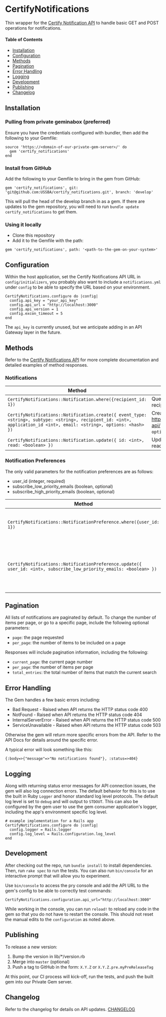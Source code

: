 # CertifyNotifications
Thin wrapper for the [Certify Notification API](https://github.com/USSBA/notification-api) to handle basic GET and POST operations for notifications.

#### Table of Contents
- [Installation](#user-content-installation)
- [Configuration](#user-content-configuration)
- [Methods](#user-content-methods)
- [Pagination](#user-content-pagination)
- [Error Handling](#user-content-error-handling)
- [Logging](#user-content-logging)
- [Development](#user-content-development)
- [Publishing](#user-content-publishing)
- [Changelog](#user-content-changelog)

## Installation

### Pulling from private geminabox (preferred)

Ensure you have the credentials configured with bundler, then add the following to your Gemfile:
```
source 'https://<domain-of-our-private-gem-server>/' do
  gem 'certify_notifications'
end
```

### Install from GitHub

Add the following to your Gemfile to bring in the gem from GitHub:

```
gem 'certify_notifications', git: 'git@github.com:USSBA/certify_notifications.git', branch: 'develop'
```

This will pull the head of the develop branch in as a gem.  If there are updates to the gem repository, you will need to run `bundle update certify_notifications` to get them.

### Using it locally

* Clone this repository
* Add it to the Gemfile with the path:

```
gem 'certify_notifications', path: '<path-to-the-gem-on-your-system>'
```
## Configuration
Within the host application, set the Certify Notifications API URL in `config/initializers`, you probably also want to include a `notifications.yml` under `config` to be able to specify the URL based on your environment.

```
CertifyNotifications.configure do |config|
  config.api_key = "your_api_key"
  config.api_url = "http://localhost:3000"
  config.api_version = 1
  config.excon_timeout = 5
end
```
The `api_key` is currently unused, but we anticipate adding in an API Gateway layer in the future.

## Methods
Refer to the [Certify Notifications API](https://github.com/USSBA/notifications-api) for more complete documentation and detailed examples of method responses.

### Notifications
| Method | Description |
| ------ | ----------- |
| `CertifyNotifications::Notification.where({recipient_id: 1})` | Query for all notifications for recipient_id = 1 |
| `CertifyNotifications::Notification.create({ event_type: <string>, subtype: <string>, recipient_id: <int>, application_id <int>, email: <string>, options: <hash> })` | Create a new notification. Refer to https://github.com/USSBA/notification-api/ for valid `event_type`, `subtype`, and `options` values. |
| `CertifyNotifications::Notification.update({ id: <int>, read: <boolean> })` | Update a notification. Ex. mark it as read |

### Notification Preferences

The only valid parameters for the notification preferences are as follows:
* user_id (integer, required)
* subscribe_low_priority_emails (boolean, optional)
* subscribe_high_priority_emails (boolean, optional)

| Method | Description |
| ------ | ----------- |
| `CertifyNotifications::NotificationPreference.where({user_id: 1})` | Query for the preferences for user_id = 1 |
| `CertifyNotifications::NotificationPreference.update({ user_id: <int>, subscribe_low_priority_emails: <boolean> })` | Update notifications preferences. Ex. unsubscribe a user from low priority emails |

## Pagination

All lists of notifications are paginated by default.  To change the number of items per page, or go to a specific page, include the following optional parameters:
- `page`: the page requested
- `per_page`: the number of items to be included on a page

Responses will include pagination information, including the following:
- `current_page`: the current page number
- `per_page`: the number of items per page
- `total_entries`: the total number of items that match the current search

## Error Handling

The Gem handles a few basic errors including:

* Bad Request - Raised when API returns the HTTP status code 400
* NotFound - Raised when API returns the HTTP status code 404
* InternalServerError - Raised when API returns the HTTP status code 500
* ServiceUnavailable - Raised when API returns the HTTP status code 503

Otherwise the gem will return more specific errors from the API. Refer to the API Docs for details around the specific error.

A typical error will look something like this:
```
{:body=>{"message"=>"No notifications found"}, :status=>404}
```

## Logging
Along with returning status error messages for API connection issues, the gem will also log connection errors.  The default behavior for this is to use the built in Ruby `Logger` and honor standard log level protocols.  The default log level is set to `debug` and will output to `STDOUT`.  This can also be configured by the gem user to use the gem consumer application's logger, including the app's environment specific log level.
```
# example implementation for a Rails app
CertifyNotifications.configure do |config|
  config.logger = Rails.logger
  config.log_level = Rails.configuration.log_level
end
```

## Development
After checking out the repo, run `bundle install` to install dependencies. Then, run `rake spec` to run the tests. You can also run `bin/console` for an interactive prompt that will allow you to experiment.

Use `bin/console` to access the pry console and add the API URL to the gem's config to be able to correctly test commands:
```
CertifyNotifications.configuration.api_url="http://localhost:3000"
```
While working in the console, you can run `reload!` to reload any code in the gem so that you do not have to restart the console.  This should not reset the manual edits to the `configuration` as noted above.

## Publishing
To release a new version:

  1. Bump the version in lib/\*/version.rb
  1. Merge into `master` (optional)
  1. Push a tag to GitHub in the form: `X.Y.Z` or `X.Y.Z.pre.myPreReleaseTag`

At this point, our CI process will kick-off, run the tests, and push the built gem into our Private Gem server.

## Changelog
Refer to the changelog for details on API updates. [CHANGELOG](CHANGELOG.md)

